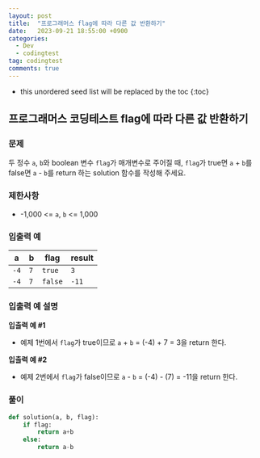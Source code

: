 ```yaml
---
layout: post
title:  "프로그래머스 flag에 따라 다른 값 반환하기"
date:   2023-09-21 18:55:00 +0900
categories:
  - Dev
  - codingtest
tag: codingtest
comments: true
---
```


* this unordered seed list will be replaced by the toc
{:toc}

## 프로그래머스 코딩테스트 flag에 따라 다른 값 반환하기

### 문제

두 정수 `a`, `b`와 boolean 변수 `flag`가 매개변수로 주어질 때, `flag`가 true면 `a` + `b`를 false면 `a` - `b`를 return 하는 solution 함수를 작성해 주세요.

### 제한사항

- -1,000 <= `a`, `b` <= 1,000

### 입출력 예

| a | b |	flag | result |
| --- | --- | --- | --- |
| `-4` | `7` | `true` | `3` |
| `-4` | `7` | `false` | `-11` |

### 입출력 예 설명

**입출력 예 #1**

- 예제 1번에서 `flag`가 true이므로 `a` + `b` = (-4) + 7 = 3을 return 한다.

**입출력 예 #2**
  
- 예제 2번에서 `flag`가 false이므로 `a` - `b` = (-4) - (7) = -11을 return 한다.

### 풀이

```py
def solution(a, b, flag):
    if flag:
        return a+b
    else:
        return a-b
```